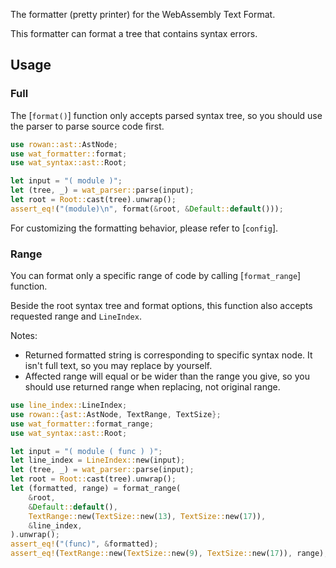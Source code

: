The formatter (pretty printer) for the WebAssembly Text Format.

This formatter can format a tree that contains syntax errors.

## Usage

### Full

The [`format()`] function only accepts parsed syntax tree,
so you should use the parser to parse source code first.

```rust
use rowan::ast::AstNode;
use wat_formatter::format;
use wat_syntax::ast::Root;

let input = "( module )";
let (tree, _) = wat_parser::parse(input);
let root = Root::cast(tree).unwrap();
assert_eq!("(module)\n", format(&root, &Default::default()));
```

For customizing the formatting behavior, please refer to [`config`].

### Range

You can format only a specific range of code by calling [`format_range`] function.

Beside the root syntax tree and format options,
this function also accepts requested range and `LineIndex`.

Notes:

- Returned formatted string is corresponding to specific syntax node.
  It isn't full text, so you may replace by yourself.
- Affected range will equal or be wider than the range you give,
  so you should use returned range when replacing, not original range.

```rust
use line_index::LineIndex;
use rowan::{ast::AstNode, TextRange, TextSize};
use wat_formatter::format_range;
use wat_syntax::ast::Root;

let input = "( module ( func ) )";
let line_index = LineIndex::new(input);
let (tree, _) = wat_parser::parse(input);
let root = Root::cast(tree).unwrap();
let (formatted, range) = format_range(
    &root,
    &Default::default(),
    TextRange::new(TextSize::new(13), TextSize::new(17)),
    &line_index,
).unwrap();
assert_eq!("(func)", &formatted);
assert_eq!(TextRange::new(TextSize::new(9), TextSize::new(17)), range);
```
